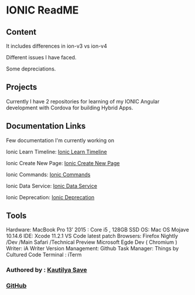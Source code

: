 # IONIC ReadME

## Content

It includes differences in ion-v3 vs ion-v4

Different issues I have faced.

Some depreciations.

## Projects

Currently I have 2 repositories for learning of my IONIC Angular development with Cordova for building Hybrid Apps.


## Documentation Links

Few documentation I'm currently working on

Ionic Learn Timeline: [Ionic Learn Timeline](ionic_Learn.md)

Ionic Create New Page: [Ionic Create New Page](ionic_create_new_page.md)

Ionic Commands: [Ionic Commands](ionic_commands.md)

Ionic Data Service: [Ionic Data Service](ionic_data_service.md)

Ionic Deprecation: [Ionic Deprecation](ionic_deprecations.md)


## Tools

Hardware: MacBook Pro 13’ 2015 : Core i5 , 128GB SSD
OS: Mac OS Mojave 10.14.6
IDE: Xcode 11.2.1
VS Code latest patch
Browsers: Firefox Nightly /Dev /Main
Safari /Technical Preview
Microsoft Egde Dev ( Chromium )
Writer: iA Writer
Version Management: Github
Task Manager: Things by Cultured Code
Terminal : iTerm


### Authored by : [Kautilya Save](https://sensehack.github.io/)

### [GitHub](https://github.com/SensehacK)